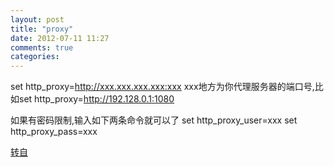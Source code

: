 ```yaml
---
layout: post
title: "proxy"
date: 2012-07-11 11:27
comments: true
categories: 
---
```


set http_proxy=http://xxx.xxx.xxx.xxx:xxx
xxx地方为你代理服务器的端口号,比如set http_proxy=http://192.128.0.1:1080

如果有密码限制,输入如下两条命令就可以了
set http_proxy_user=xxx
set http_proxy_pass=xxx 

[转自](http://dark.iteye.com/blog/64969)